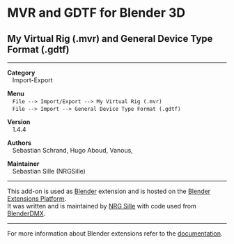 # MVR and GDTF for Blender 3D
## My Virtual Rig (.mvr) and General Device Type Format (.gdtf)


---  


**Category**  
&nbsp;&nbsp; Import-Export  

**Menu**  
&nbsp;&nbsp; `File --> Import/Export --> My Virtual Rig (.mvr)`  
&nbsp;&nbsp; `File --> Import --> General Device Type Format (.gdtf)`  

**Version**  
&nbsp;&nbsp; 1.4.4  

**Authors**  
&nbsp;&nbsp; Sebastian Schrand, Hugo Aboud, Vanous,  

**Maintainer**  
&nbsp;&nbsp; Sebastian Sille (NRGSille)  

---  

This add-on is used as [Blender](https://www.blender.org) extension and is hosted on the [Blender Extensions Platform](https://extensions.blender.org/add-ons/io-scene-max).  
It was written and is maintained by [NRG Sille](https://github.com/nrgsille76) with code used from [BlenderDMX](https://github.com/open-stage/blender-dmx). 
<br>

---

For more information about Blender extensions refer to the [documentation](https://extensions.blender.org/about).
